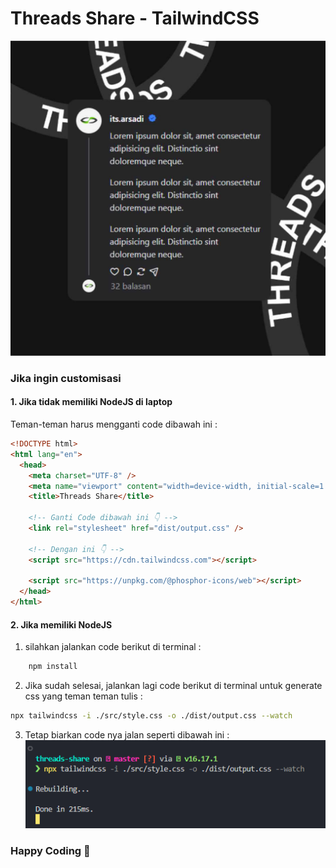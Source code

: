 # Threads Share - TailwindCSS

![Hasil](src/result.jpg)

### Jika ingin customisasi

#### 1. Jika tidak memiliki NodeJS di laptop

Teman-teman harus mengganti code dibawah ini :

```html
<!DOCTYPE html>
<html lang="en">
  <head>
    <meta charset="UTF-8" />
    <meta name="viewport" content="width=device-width, initial-scale=1.0" />
    <title>Threads Share</title>

    <!-- Ganti Code dibawah ini 👇 -->
    <link rel="stylesheet" href="dist/output.css" />

    <!-- Dengan ini 👇 -->
    <script src="https://cdn.tailwindcss.com"></script>

    <script src="https://unpkg.com/@phosphor-icons/web"></script>
  </head>
</html>
```

#### 2. Jika memiliki NodeJS

1. silahkan jalankan code berikut di terminal :

```bash
    npm install
```

2. Jika sudah selesai, jalankan lagi code berikut di terminal untuk generate css yang teman teman tulis :

```bash
npx tailwindcss -i ./src/style.css -o ./dist/output.css --watch
```

3. Tetap biarkan code nya jalan seperti dibawah ini :
   ![terminal](src/ss.png)

### Happy Coding 👋

